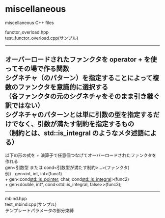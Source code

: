 miscellaneous
=============

miscellaneous C++ files

functor_overload.hpp  
test_functor_overload.cpp(サンプル)  
***********************************************************************  
  オーバーロードされたファンクタを operator + を使ってその場で作る関数  
  シグネチャ（のパターン）を指定することによって複数のファンクタを意識的に選択する  
  （各ファンクタの元のシグネチャをそのまま引き継ぐ訳ではない）  
  シグネチャのパターンとは単に引数の型を指定するだけでなく、引数が満たす制約を指定するもの  
  （制約とは、std::is_integral のようなメタ述語による）  
 ----------------------------------------------------------------------  
  以下の形の式を + 演算子で任意個つなげてオーバーロードされたファンクタを作れる  
      gen<引数型 または cond<引数型が満たす制約>...>(ファンクタ)  
  例）     gen<int, int, int>(func1)  
        +  gen<cond<std::is_pointer>, char, cond<std::is_integral>>(func2)  
        +  gen<double, int*, cond<std::is_integral, false>>(func3);  
***********************************************************************  

mbind.hpp  
test_mbind.cpp(サンプル)  
テンプレートパラメータの部分束縛  
